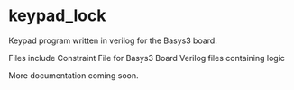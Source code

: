 # keypad_lock
Keypad program written in verilog for the Basys3 board. 

Files include 
  Constraint File for Basys3 Board
  Verilog files containing logic 
  
  More documentation coming soon. 
